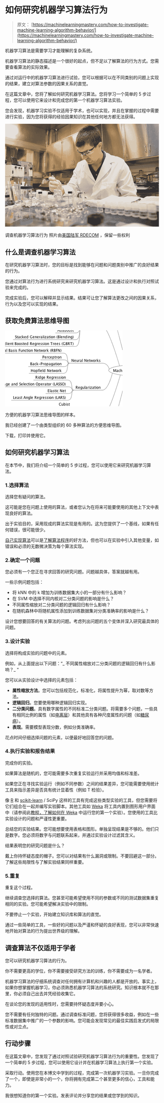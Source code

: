 # 如何研究机器学习算法行为

> 原文： [https://machinelearningmastery.com/how-to-investigate-machine-learning-algorithm-behavior/](https://machinelearningmastery.com/how-to-investigate-machine-learning-algorithm-behavior/)

机器学习算法是需要学习才能理解的复杂系统。

机器学习算法的静态描述是一个很好的起点，但不足以了解算法的行为方式。您需要查看算法的实际效果。

通过对运行中的机器学习算法进行试验，您可以根据可以在不同类别的问题上实现的结果，建立对算法参数的因果关系的直觉。

在这篇文章中，您将了解如何研究机器学习算法。您将学习一个简单的 5 步过程，您可以使用它来设计和完成您的第一个机器学习算法实验。

您会发现，机器学习实验不仅适用于学术，也可以实现，并且在掌握的过程中需要进行实验，因为您将获得的经验因果知识在其他任何地方都无法获得。

[![Investigate Machine Learning Algorithm Behavior](img/1ec819a6ee908b974563dd5606c0a672.jpg)](https://3qeqpr26caki16dnhd19sv6by6v-wpengine.netdna-ssl.com/wp-content/uploads/2014/10/Investigate-Machine-Learning-Algorithm-Behavior.jpg)

调查机器学习算法行为
照片由[美国陆军 RDECOM](http://www.flickr.com/photos/rdecom/7222825892) ，保留一些权利

## 什么是调查机器学习算法

在研究机器学习算法时，您的目标是找到能够在问题和问题类别中推广的良好结果的行为。

您通过对算法行为进行系统研究来研究机器学习算法。这是通过设计和执行对照试验来完成的。

完成实验后，您可以解释并显示结果。结果可让您了解算法更改之间的因果关系，行为以及您可以实现的结果。

## 获取免费算法思维导图

![Machine Learning Algorithms Mind Map](img/2ce1275c2a1cac30a9f4eea6edd42d61.jpg)

方便的机器学习算法思维导图的样本。

我已经创建了一个由类型组织的 60 多种算法的方便思维导图。

下载，打印并使用它。

## 如何研究机器学习算法

在本节中，我们将介绍一个简单的 5 步过程，您可以使用它来研究机器学习算法。

### 1.选择算法

选择您有疑问的算法。

这可能是您在问题上使用的算法，或者您认为在将来可能要使用的其他上下文中表现良好的算法。

出于实验目的，采用现成的算法实现是有用的。这为您提供了一个基线，如果有任何错误，很可能很少。

[自己实现算法](http://machinelearningmastery.com/how-to-implement-a-machine-learning-algorithm/ "How to Implement a Machine Learning Algorithm")可以是[了解算法程序](http://machinelearningmastery.com/benefits-of-implementing-machine-learning-algorithms-from-scratch/ "Benefits of Implementing Machine Learning Algorithms From Scratch")的好方法，但也可以在实验中引入其他变量，如错误和必须的无数微决策为每个算法实现。

### 2.确定一个问题

您必须有一个您正在寻求回答的研究问题。问题越具体，答案就越有用。

一些示例问题包括：

*   将 kNN 中的 k 增加为训练数据集大小的一部分有什么影响？
*   在 SVM 中选择不同内核对二分类问题的影响是什么？
*   不同属性缩放对二分类问题的逻辑回归有什么影响？
*   在随机森林中将随机属性添加到训练数据集对分类准确率的影响是什么？

设计您想要回答的有关算法的问题。考虑列出问题的五个变体并深入研究最具体的问题。

### 3.设计实验

选择将构成实验的问题中的元素。

例如，从上面提出以下问题：“_ 不同属性缩放对二分类问题的逻辑回归有什么影响？_ “

您可以从实验设计中选择的元素包括：

*   **属性缩放方法**。您可以包括规范化，标准化，将属性提升为幂，取对数等方法。
*   **逻辑回归**。您要使用哪种逻辑回归实现。
*   **二分类问题**。具有数字属性的不同标准二分类问题。将需要多个问题，一些具有相同比例的属性（如[电离层](https://archive.ics.uci.edu/ml/datasets/Ionosphere)）和其他具有各种尺度属性的问题（如[糖尿病](https://archive.ics.uci.edu/ml/datasets/Pima+Indians+Diabetes)）。
*   **表现**。需要模型表现分数，例如分类准确率。

花点时间仔细选择问题的元素，以便最好地回答您的问题。

### 4.执行实验和报告结果

完成你的实验。

如果算法是随机的，您可能需要多次重复实验运行并采用均值和标准差。

如果您正在寻找实验运行（例如不同参数）之间的结果差异，您可能需要使用统计工具来指示差异是否具有统计显着性（例如 T 检验）。

像 [R](http://machinelearningmastery.com/what-is-r/ "What is R") 和 [scikit-learn](http://machinelearningmastery.com/a-gentle-introduction-to-scikit-learn-a-python-machine-learning-library/ "A Gentle Introduction to Scikit-Learn: A Python Machine Learning Library") / SciPy 这样的工具有完成这些类型实验的工具，但您需要将它们组合在一起并编写实验脚本。其他工具如 [Weka](http://machinelearningmastery.com/what-is-the-weka-machine-learning-workbench/ "What is the Weka Machine Learning Workbench") 将工具内置到图形用户界面中（请参阅此[教程，了解如何在 Weka](http://machinelearningmastery.com/design-and-run-your-first-experiment-in-weka/ "Design and Run your First Experiment in Weka") 中运行您的第一个实验）。您使用的工具比实验设计的问题和严谨性更重要。

总结您的实验结果。您可能想要使用表格和图形。单独呈现结果是不够的。他们只是数字。您必须将数字与问题联系起来，并通过实验设计过滤其含义。

结果表明您的研究问题是什么？

戴上你持怀疑态度的帽子。您可以对结果有什么漏洞或限制。不要回避这一部分。了解这些局限性与了解实验结果同样重要。

### 5.重复

重复这个过程。

继续调查您选择的算法。您甚至可能希望使用不同的参数或不同的测试数据集重复相同的实验。您可能希望解决实验中的限制。

不要停止一个实验，开始建立知识库和算法的直觉。

通过一些简单的工具，一些好的问题以及严谨和怀疑的良好表现，您可以非常快速地开始对算法的行为提出世界级的理解。

## 调查算法不仅适用于学者

您可以研究机器学习算法的行为。

你不需要更高的学位，你不需要接受研究方法的训练，你不需要成为一名学者。

机器学习算法的仔细系统调查对任何拥有计算机和兴趣的人都是开放的。事实上，如果你想掌握机器学习，你必须熟悉机器学习算法的系统研究。知识根本就不在那里，你必须自己出去并凭经验收集它。

在谈论您的发现的适用性时，您需要持怀疑态度并要小心。

您不需要有任何独特的问题。通过调查标准问题，您将获得很多收益，例如在一些标准数据集中推广的一个参数的影响。您可能会发现常见的最佳实践启发式的局限性或对立点。

## 行动步骤

在这篇文章中，您发现了通过对照试验研究机器学习算法行为的重要性。您发现了一个简单的 5 步过程，您可以使用它设计并在机器学习算法上执行第一个实验。

采取行动。使用您在本博文中学到的过程，完成第一次机器学习实验。一旦你完成了一个，即使是非常小的一个，你将拥有完成第二个甚至更多的信心，工具和能力。

我很想知道你的第一个实验。发表评论并分享您的结果或您学到的知识。